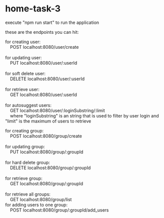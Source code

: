 # home-task-3

execute "npm run start"  to run the application<br />

these are the endpoints you can hit:<br />

for creating user:<br />
&nbsp;&nbsp;&nbsp;&nbsp;POST localhost:8080/user/create<br />
<br />
for updating user:<br />
&nbsp;&nbsp;&nbsp;&nbsp;PUT localhost:8080/user/:userId<br />
<br />
for soft delete user:<br />
&nbsp;&nbsp;&nbsp;&nbsp;DELETE localhost:8080/user/:userId<br />
<br />
for retrieve user:<br />
&nbsp;&nbsp;&nbsp;&nbsp;GET localhost:8080/user/:userId<br />
<br />
for autosuggest users:<br />
&nbsp;&nbsp;&nbsp;&nbsp;GET localhost:8080/user/:loginSubstring/:limit<br />
&nbsp;&nbsp;&nbsp;&nbsp;where "loginSubstring" is an string that is used to filter by user login and "limit" is the maximum of users to retrieve<br />

for creating group:<br />
&nbsp;&nbsp;&nbsp;&nbsp;POST localhost:8080/group/create<br />
<br />
for updating group:<br />
&nbsp;&nbsp;&nbsp;&nbsp;PUT localhost:8080/group/:groupId<br />
<br />
for hard delete group:<br />
&nbsp;&nbsp;&nbsp;&nbsp;DELETE localhost:8080/group/:groupId<br />
<br />
for retrieve group:<br />
&nbsp;&nbsp;&nbsp;&nbsp;GET localhost:8080/group/:groupId<br />
<br />
for retrieve all groups:<br />
&nbsp;&nbsp;&nbsp;&nbsp;GET localhost:8080/group/list<br />
for adding users to one group:<br />
&nbsp;&nbsp;&nbsp;&nbsp;POST localhost:8080/group/:groupId/add_users<br />